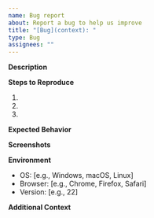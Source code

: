 ```yaml
---
name: Bug report
about: Report a bug to help us improve
title: "[Bug](context): "
type: Bug
assignees: ""
---
```


**Description**

<!-- A clear and concise description of what the bug is. -->

**Steps to Reproduce**

<!-- Steps to reproduce the behavior: -->

1.
2.
3.

**Expected Behavior**

<!-- A clear and concise description of what you expected to happen. -->

**Screenshots**

<!-- If applicable, add screenshots to help explain your problem. -->

**Environment**

<!-- Specify details about the environment where the bug occurred. -->

- OS: [e.g., Windows, macOS, Linux]
- Browser: [e.g., Chrome, Firefox, Safari]
- Version: [e.g., 22]

**Additional Context**

<!-- Add any other context about the problem here. -->
